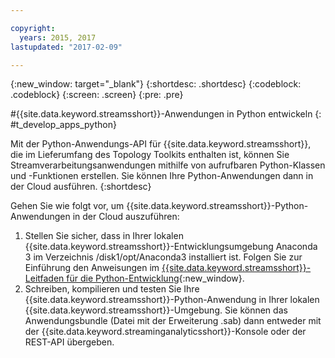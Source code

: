 ```yaml
---

copyright:
  years: 2015, 2017
lastupdated: "2017-02-09"

---
```


<!-- Attribute definitions --> 
{:new_window: target="_blank"}
{:shortdesc: .shortdesc}
{:codeblock: .codeblock}
{:screen: .screen}
{:pre: .pre}

#{{site.data.keyword.streamsshort}}-Anwendungen in Python entwickeln
{: #t_develop_apps_python}

 

Mit der Python-Anwendungs-API für {{site.data.keyword.streamsshort}}, die im Lieferumfang des Topology Toolkits enthalten ist, können Sie Streamverarbeitungsanwendungen mithilfe von aufrufbaren Python-Klassen und -Funktionen erstellen. Sie können Ihre Python-Anwendungen dann in der Cloud ausführen.
{:shortdesc}

Gehen Sie wie folgt vor, um {{site.data.keyword.streamsshort}}-Python-Anwendungen in der Cloud auszuführen:

1. Stellen Sie sicher, dass in Ihrer lokalen {{site.data.keyword.streamsshort}}-Entwicklungsumgebung Anaconda 3 im Verzeichnis /disk1/opt/Anaconda3 installiert ist. Folgen Sie zur Einführung den Anweisungen im [{{site.data.keyword.streamsshort}}-Leitfaden für die Python-Entwicklung](http://ibmstreams.github.io/streamsx.documentation/docs/latest/python/python-appapi-devguide/){:new_window}. 
2. Schreiben, kompilieren und testen Sie Ihre {{site.data.keyword.streamsshort}}-Python-Anwendung in Ihrer lokalen {{site.data.keyword.streamsshort}}-Umgebung. Sie können das Anwendungsbundle (Datei mit der Erweiterung .sab) dann entweder mit der {{site.data.keyword.streaminganalyticsshort}}-Konsole oder der REST-API übergeben. 
